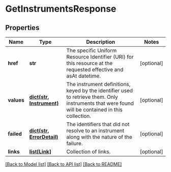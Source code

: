 # GetInstrumentsResponse

## Properties
Name | Type | Description | Notes
------------ | ------------- | ------------- | -------------
**href** | **str** | The specific Uniform Resource Identifier (URI) for this resource at the requested effective and asAt datetime. | [optional] 
**values** | [**dict(str, Instrument)**](Instrument.md) | The instrument definitions, keyed by the identifier used to retrieve them. Only instruments that were found will be contained in this collection. | [optional] 
**failed** | [**dict(str, ErrorDetail)**](ErrorDetail.md) | The identifiers that did not resolve to an instrument along with the nature of the failure. | [optional] 
**links** | [**list[Link]**](Link.md) | Collection of links. | [optional] 

[[Back to Model list]](../README.md#documentation-for-models) [[Back to API list]](../README.md#documentation-for-api-endpoints) [[Back to README]](../README.md)


